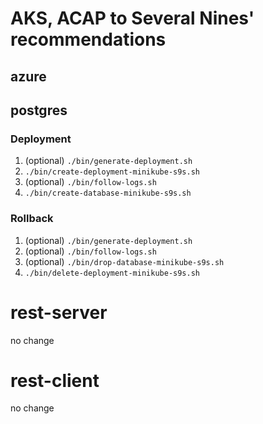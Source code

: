 # AKS, ACAP to Several Nines' recommendations

## __azure__



## __postgres__

### Deployment

1. (optional) `./bin/generate-deployment.sh`
1. `./bin/create-deployment-minikube-s9s.sh`
1. (optional) `./bin/follow-logs.sh`
1. `./bin/create-database-minikube-s9s.sh`

### Rollback

1. (optional) `./bin/generate-deployment.sh`
1. (optional) `./bin/follow-logs.sh`
1. (optional) `./bin/drop-database-minikube-s9s.sh`
1. `./bin/delete-deployment-minikube-s9s.sh`

# __rest-server__

no change

# __rest-client__

no change
